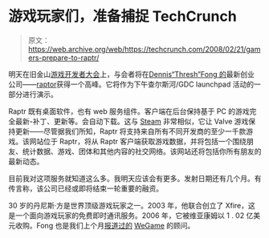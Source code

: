 # 游戏玩家们，准备捕捉 TechCrunch

> 原文：<https://web.archive.org/web/https://techcrunch.com/2008/02/21/gamers-prepare-to-raptr/>

 [](https://web.archive.org/web/20221209232136/http://www.crunchbase.com/company/raptr) 明天在旧金山[游戏开发者大会](https://web.archive.org/web/20221209232136/http://www.gdconf.com/)上，与会者将在[Dennis“Thresh”Fong 的](https://web.archive.org/web/20221209232136/http://www.crunchbase.com/person/dennis-fong)最新创业公司——[raptor](https://web.archive.org/web/20221209232136/http://www.raptr.com/)获得一个高峰。它将作为下午查尔斯河/GDC launchpad 活动的一部分进行演示。

Raptr 既有桌面软件，也有 web 服务组件。客户端在后台保持基于 PC 的游戏完全最新-补丁、更新等。会自动下载。这与 [Steam](https://web.archive.org/web/20221209232136/http://www.steampowered.com/) 非常相似，它让 Valve 游戏保持更新——尽管据我们所知，Raptr 将支持来自所有不同开发商的至少一千款游戏。该网站位于 Raptr，将从 Raptr 客户端获取游戏数据，并将包括一个围绕朋友、统计数据、游戏、团体和其他内容的社交网络。该网站还将包括你所有朋友的最新动态。

目前我对这项服务就知道这么多。我明天应该会有更多。发射日期还有几个月。有传言称，该公司已经或即将结束一轮重要的融资。

30 岁的丹尼斯·方是世界顶级游戏玩家之一。2003 年，他联合创立了 Xfire，这是一个面向游戏玩家的免费即时通讯服务。2006 年，它被维亚康姆以 1 . 02 亿美元收购。Fong 也是我们上个月[报道过的](https://web.archive.org/web/20221209232136/http://www.beta.techcrunch.com/2008/01/09/wegame-launches-as-youtube-for-gamers/) [WeGame](https://web.archive.org/web/20221209232136/http://www.wegame.com/) 的顾问。